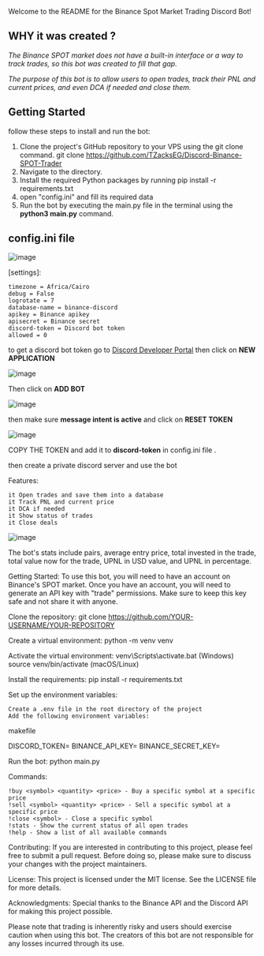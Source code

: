 Welcome to the README for the Binance Spot Market Trading Discord Bot! 

## WHY it was created ?
_The Binance SPOT market does not have a built-in interface or a way to track trades, so this bot was created to fill that gap._

_The purpose of this bot is to allow users to open trades, track their PNL and current prices, and even DCA if needed and close them._

## Getting Started
follow these steps to install and run the bot:

1. Clone the project's GitHub repository to your VPS using the git clone command. git clone https://github.com/TZacksEG/Discord-Binance-SPOT-Trader
2. Navigate to the <Discord-Binance-SPOT-Trader> directory.
3. Install the required Python packages by running pip install -r requirements.txt
4. open "config.ini" and fill its required data 
5. Run the bot by executing the main.py file in the terminal using the **python3 main.py** command.

## config.ini file 
![image](https://user-images.githubusercontent.com/106902748/221427059-9be287ba-a56d-417e-b1af-a8689a0e14f9.png)


[settings]:

    timezone = Africa/Cairo
    debug = False
    logrotate = 7
    database-name = binance-discord
    apikey = Binance apikey
    apisecret = Binance secret
    discord-token = Discord bot token
    allowed = 0


to get a discord bot token go to [Discord Developer Portal](https://discord.com/developers/applications)
then click on **NEW APPLICATION**

![image](https://user-images.githubusercontent.com/106902748/221427406-5e14b25a-9167-4ecc-ba45-5c24259b3a42.png)

Then click on **ADD BOT**

![image](https://user-images.githubusercontent.com/106902748/221427482-ad26da36-5f5e-452d-b627-01add29a3eaf.png)

then make sure **message intent is active** and click on **RESET TOKEN**

![image](https://user-images.githubusercontent.com/106902748/221427602-617c4dbb-f908-4c6d-bb3e-41bb8a438567.png)


COPY THE TOKEN and add it to **discord-token** in config.ini file .

then create a private discord server and use the bot 

Features:

    it Open trades and save them into a database
    it Track PNL and current price
    it DCA if needed
    it Show status of trades
    it Close deals

![image](https://user-images.githubusercontent.com/106902748/221428152-a8e7538d-add8-4277-bd6a-2d1e644fb6d4.png)

The bot's stats include pairs, average entry price, total invested in the trade, total value now for the trade, UPNL in USD value, and UPNL in percentage.

Getting Started:
To use this bot, you will need to have an account on Binance's SPOT market. Once you have an account, you will need to generate an API key with "trade" permissions. Make sure to keep this key safe and not share it with anyone.

Clone the repository:
git clone https://github.com/YOUR-USERNAME/YOUR-REPOSITORY

Create a virtual environment:
python -m venv venv

Activate the virtual environment:
venv\Scripts\activate.bat (Windows)
source venv/bin/activate (macOS/Linux)

Install the requirements:
pip install -r requirements.txt

Set up the environment variables:

    Create a .env file in the root directory of the project
    Add the following environment variables:

makefile

DISCORD_TOKEN=<your discord token>
BINANCE_API_KEY=<your binance api key>
BINANCE_SECRET_KEY=<your binance secret key>

Run the bot:
python main.py

Commands:

    !buy <symbol> <quantity> <price> - Buy a specific symbol at a specific price
    !sell <symbol> <quantity> <price> - Sell a specific symbol at a specific price
    !close <symbol> - Close a specific symbol
    !stats - Show the current status of all open trades
    !help - Show a list of all available commands

Contributing:
If you are interested in contributing to this project, please feel free to submit a pull request. Before doing so, please make sure to discuss your changes with the project maintainers.

License:
This project is licensed under the MIT license. See the LICENSE file for more details.

Acknowledgments:
Special thanks to the Binance API and the Discord API for making this project possible.

Please note that trading is inherently risky and users should exercise caution when using this bot. The creators of this bot are not responsible for any losses incurred through its use.
